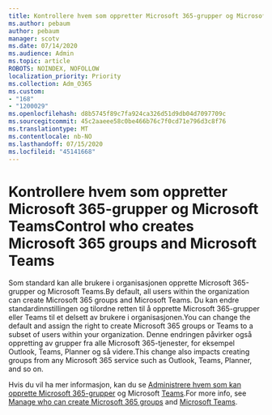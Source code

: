 ```yaml
---
title: Kontrollere hvem som oppretter Microsoft 365-grupper og Microsoft Teams
ms.author: pebaum
author: pebaum
manager: scotv
ms.date: 07/14/2020
ms.audience: Admin
ms.topic: article
ROBOTS: NOINDEX, NOFOLLOW
localization_priority: Priority
ms.collection: Adm_O365
ms.custom:
- "168"
- "1200029"
ms.openlocfilehash: d8b5745f89c7fa924ca326d51d9db04d7097709c
ms.sourcegitcommit: 45c2aaeee58c0be466b76c7f0cd71e796d3c8f76
ms.translationtype: MT
ms.contentlocale: nb-NO
ms.lasthandoff: 07/15/2020
ms.locfileid: "45141668"
---
```

# <a name="control-who-creates-microsoft-365-groups-and-microsoft-teams"></a><span data-ttu-id="16e68-102">Kontrollere hvem som oppretter Microsoft 365-grupper og Microsoft Teams</span><span class="sxs-lookup"><span data-stu-id="16e68-102">Control who creates Microsoft 365 groups and Microsoft Teams</span></span>

<span data-ttu-id="16e68-103">Som standard kan alle brukere i organisasjonen opprette Microsoft 365-grupper og Microsoft Teams.</span><span class="sxs-lookup"><span data-stu-id="16e68-103">By default, all users within the organization can create Microsoft 365 groups and Microsoft Teams.</span></span> <span data-ttu-id="16e68-104">Du kan endre standardinnstillingen og tilordne retten til å opprette Microsoft 365-grupper eller Teams til et delsett av brukere i organisasjonen.</span><span class="sxs-lookup"><span data-stu-id="16e68-104">You can change the default and assign the right to create Microsoft 365 groups or Teams to a subset of users within your organization.</span></span> <span data-ttu-id="16e68-105">Denne endringen påvirker også oppretting av grupper fra alle Microsoft 365-tjenester, for eksempel Outlook, Teams, Planner og så videre.</span><span class="sxs-lookup"><span data-stu-id="16e68-105">This change also impacts creating groups from any Microsoft 365 service such as Outlook, Teams, Planner, and so on.</span></span>

<span data-ttu-id="16e68-106">Hvis du vil ha mer informasjon, kan du se [Administrere hvem som kan opprette Microsoft 365-grupper](https://support.office.com/article/Manage-who-can-create-Office-365-Groups-4c46c8cb-17d0-44b5-9776-005fced8e618) og Microsoft [Teams](https://aka.ms/rtsf).</span><span class="sxs-lookup"><span data-stu-id="16e68-106">For more info, see [Manage who can create Microsoft 365 groups](https://support.office.com/article/Manage-who-can-create-Office-365-Groups-4c46c8cb-17d0-44b5-9776-005fced8e618) and [Microsoft Teams](https://aka.ms/rtsf).</span></span>